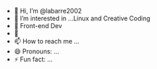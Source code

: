 

- 👋 Hi, I’m @labarre2002
- 👀 I’m interested in ...Linux and Creative Coding
- 🌱 Front-end Dev
- 💞️ 
- 📫 How to reach me ...
- 😄 Pronouns: ...
- ⚡ Fun fact: ...

<!---
labarre2002/labarre2002 is a ✨ special ✨ repository because its `README.md` (this file) appears on your GitHub profile.
You can click the Preview link to take a look at your changes.
--->
